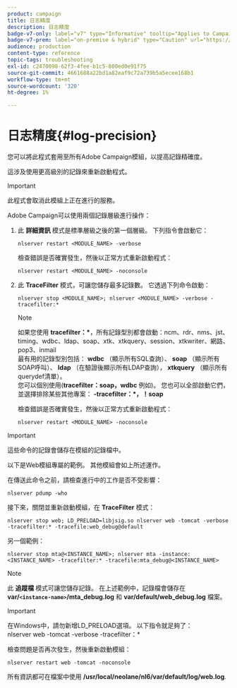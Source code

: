 ```yaml
---
product: campaign
title: 日志精度
description: 日志精度
badge-v7-only: label="v7" type="Informative" tooltip="Applies to Campaign Classic v7 only"
badge-v7-prem: label="on-premise & hybrid" type="Caution" url="https://experienceleague.adobe.com/docs/campaign-classic/using/installing-campaign-classic/architecture-and-hosting-models/hosting-models-lp/hosting-models.html" tooltip="Applies to on-premise and hybrid deployments only"
audience: production
content-type: reference
topic-tags: troubleshooting
exl-id: c2470098-62f3-4fee-b1c5-800ed0e91f75
source-git-commit: 4661688a22bd1a82eaf9c72a739b5a5ecee168b1
workflow-type: tm+mt
source-wordcount: '320'
ht-degree: 1%

---
```


# 日志精度{#log-precision}



您可以將此程式套用至所有Adobe Campaign模組，以提高記錄精確度。

這涉及使用更高級別的記錄來重新啟動程式。

>[!IMPORTANT]
>
>此程式會取消此模組上正在進行的服務。

Adobe Campaign可以使用兩個記錄層級進行操作：

1. 此 **詳細資訊** 模式是標準層級之後的第一個層級。 下列指令會啟動它：

   ```
   nlserver restart <MODULE_NAME> -verbose 
   ```

   檢查錯誤是否確實發生，然後以正常方式重新啟動程式：

   ```
   nlserver restart <MODULE_NAME> -noconsole
   ```

1. 此 **TraceFilter** 模式，可讓您儲存最多記錄數。 它透過下列命令啟動：

   ```
   nlserver stop <MODULE_NAME>; nlserver <MODULE_NAME> -verbose -tracefilter:*
   ```

   >[!NOTE]
   >
   >如果您使用 **tracefilter：&#42;**，所有記錄型別都會啟動：ncm、rdr、nms、jst、timing、wdbc、ldap、soap、xtk、xtkquery、session、xtkwriter、網路、pop3、inmail\
   >最有用的記錄型別包括： **wdbc** （顯示所有SQL查詢）、 **soap** （顯示所有SOAP呼叫）、 **ldap** （在驗證後顯示所有LDAP查詢）， **xtkquery** （顯示所有querydef清單）。\
   >您可以個別使用(**tracefilter：soap，wdbc** 例如)。 您也可以全部啟動它們，並選擇排除某些其他專案： **-tracefilter：&#42;，！soap**

   檢查錯誤是否確實發生，然後以正常方式重新啟動程式：

   ```
   nlserver restart <MODULE_NAME> -noconsole
   ```

>[!IMPORTANT]
>
>這些命令的記錄會儲存在模組的記錄檔中。

以下是Web模組專屬的範例。 其他模組會如上所述運作。

在傳送此命令之前，請檢查進行中的工作是否不受影響：

```
nlserver pdump -who
```

接下來，關閉並重新啟動模組，在 **TraceFilter** 模式：

```
nlserver stop web; LD_PRELOAD=libjsig.so nlserver web -tomcat -verbose -tracefilter:* -tracefile:web_debug@default
```

另一個範例：

```
nlserver stop mta@<INSTANCE_NAME>; nlserver mta -instance:<INSTANCE_NAME> -tracefilter:* -tracefile:mta_debug@<INSTANCE_NAME>
```

>[!NOTE]
>
>此 **追蹤檔** 模式可讓您儲存記錄。 在上述範例中，記錄檔會儲存在 **var/`<instance-name>`/mta_debug.log** 和 **var/default/web_debug.log** 檔案。

>[!IMPORTANT]
>
>在Windows中，請勿新增LD_PRELOAD選項。 以下指令就足夠了：\
>nlserver web -tomcat -verbose -tracefilter：&#42;

檢查問題是否再次發生，然後重新啟動模組：

```
nlserver restart web -tomcat -noconsole
```

所有資訊都可在檔案中使用 **/usr/local/neolane/nl6/var/default/log/web.log**.
